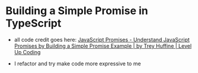 # Building a Simple Promise in TypeScript

- all code credit goes here: [JavaScript Promises - Understand JavaScript Promises by Building a Simple Promise Example | by Trey Huffine | Level Up Coding](https://levelup.gitconnected.com/understand-javascript-promises-by-building-a-promise-from-scratch-84c0fd855720)

- I refactor and try make code more expressive to me
